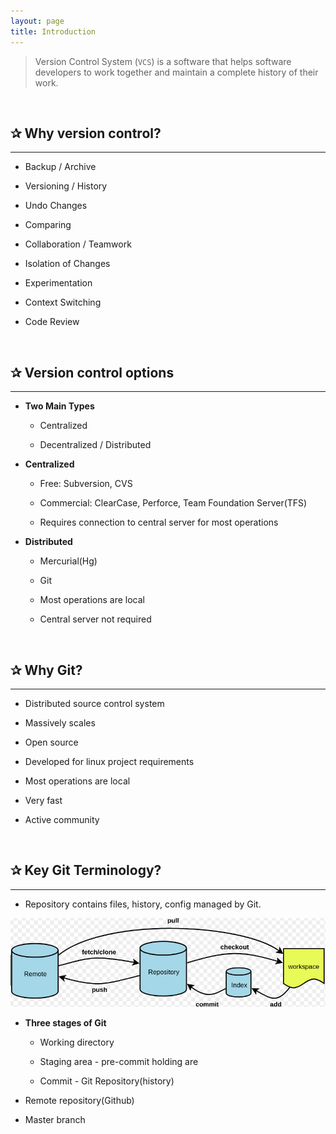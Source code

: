 ```yaml
---
layout: page
title: Introduction
---
```


> Version Control System (`VCS`) is a software that helps software developers to work together and maintain a complete history of their work.

&nbsp;

## ✰ Why version control?

***

* Backup / Archive

* Versioning / History

* Undo Changes

* Comparing

* Collaboration / Teamwork

* Isolation of Changes

* Experimentation

* Context Switching

* Code Review

&nbsp;

## ✰ Version control options

***

* __Two Main Types__

  * Centralized

  * Decentralized / Distributed

* __Centralized__

  * Free: Subversion, CVS

  * Commercial: ClearCase, Perforce, Team Foundation Server(TFS)

  * Requires connection to central server for most operations

* __Distributed__

  * Mercurial(Hg)

  * Git

  * Most operations are local

  * Central server not required

&nbsp;

## ✰ Why Git?

***

* Distributed source control system

* Massively scales

* Open source

* Developed for linux project requirements

* Most operations are local

* Very fast

* Active community

&nbsp;

## ✰ Key Git Terminology?

***

* Repository contains files, history, config managed by Git.

![git workflow](https://github.com/SGKutty/git-concepts/blob/master/images/git_workflow.png?raw=true)

* __Three stages of Git__

  * Working directory

  * Staging area - pre-commit holding are

  * Commit - Git Repository(history)

* Remote repository(Github)

* Master branch
